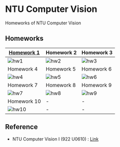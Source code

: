 # NTU Computer Vision
Homeworks of NTU Computer Vision

## Homeworks
|[Homework 1](hw1/HW1.md)|Homework 2|Homework 3|
|-|-|-|
|![hw1](https://github.com/Offliners/NTU_Computer_Vision/blob/main/img/hw1.png)|![hw2](https://github.com/Offliners/NTU_Computer_Vision/blob/main/img/hw2.png)|![hw3](https://github.com/Offliners/NTU_Computer_Vision/blob/main/img/hw3.gif)|
|Homework 4|Homework 5|Homework 6|
|![hw4](https://github.com/Offliners/NTU_Computer_Vision/blob/main/img/hw4.gif)|![hw5](https://github.com/Offliners/NTU_Computer_Vision/blob/main/img/hw5.png)|![hw6](https://github.com/Offliners/NTU_Computer_Vision/blob/main/img/hw6.png)|
|Homework 7|Homework 8|Homework 9|
|![hw7](https://github.com/Offliners/NTU_Computer_Vision/blob/main/img/hw7.gif)|![hw8](https://github.com/Offliners/NTU_Computer_Vision/blob/main/img/hw8.gif)|![hw9](https://github.com/Offliners/NTU_Computer_Vision/blob/main/img/hw9.gif)|
|Homework 10|-|-|
|![hw10](https://github.com/Offliners/NTU_Computer_Vision/blob/main/img/hw10.gif)|-|-|

## Reference
* NTU Computer Vision I (922 U0610) : [Link](http://cv2.csie.ntu.edu.tw/CV/)